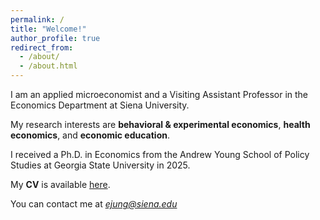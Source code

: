 ```yaml
---
permalink: /
title: "Welcome!"
author_profile: true
redirect_from: 
  - /about/
  - /about.html
---
```


I am an applied microeconomist and a Visiting Assistant Professor in the Economics Department at Siena University.

My research interests are **behavioral & experimental economics**, **health economics**, and **economic education**.

I received a Ph.D. in Economics from the Andrew Young School of Policy Studies at Georgia State University in 2025.


My **CV** is available [here](https://ejung11.github.io/files/CV_EyeEoun_Jung_2025.pdf).

You can contact me at *ejung@siena.edu*
